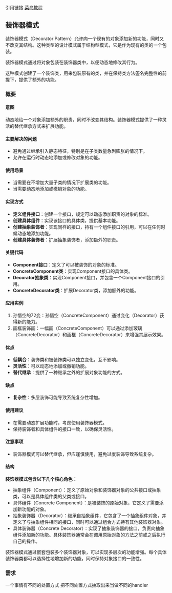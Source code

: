 引用链接 [菜鸟教程](https://www.runoob.com/design-pattern/decorator-pattern.html)

## 装饰器模式
装饰器模式（Decorator Pattern）允许向一个现有的对象添加新的功能，同时又不改变其结构。这种类型的设计模式属于结构型模式，它是作为现有的类的一个包装。

装饰器模式通过将对象包装在装饰器类中，以便动态地修改其行为。

这种模式创建了一个装饰类，用来包装原有的类，并在保持类方法签名完整性的前提下，提供了额外的功能。

### 概要
#### 意图
动态地给一个对象添加额外的职责，同时不改变其结构。装饰器模式提供了一种灵活的替代继承方式来扩展功能。

#### 主要解决的问题
+ 避免通过继承引入静态特征，特别是在子类数量急剧膨胀的情况下。
+ 允许在运行时动态地添加或修改对象的功能。
#### 使用场景
+ 当需要在不增加大量子类的情况下扩展类的功能。
+ 当需要动态地添加或撤销对象的功能。
#### 实现方式
+ **定义组件接口**：创建一个接口，规定可以动态添加职责的对象的标准。
+ **创建具体组件**：实现该接口的具体类，提供基本功能。
+ **创建抽象装饰者**：实现同样的接口，持有一个组件接口的引用，可以在任何时候动态地添加功能。
+ **创建具体装饰者**：扩展抽象装饰者，添加额外的职责。
#### 关键代码
+ **Component接口**：定义了可以被装饰的对象的标准。
+ **ConcreteComponent类**：实现Component接口的具体类。
+ **Decorator抽象类**：实现Component接口，并包含一个Component接口的引用。
+ **ConcreteDecorator类**：扩展Decorator类，添加额外的功能。
#### 应用实例
1. 孙悟空的72变：孙悟空（ConcreteComponent）通过变化（Decorator）获得新的能力。
2. 画框装饰画：一幅画（ConcreteComponent）可以通过添加玻璃（ConcreteDecorator）和画框（ConcreteDecorator）来增强其展示效果。
#### 优点
+ **低耦合**：装饰类和被装饰类可以独立变化，互不影响。
+ **灵活性**：可以动态地添加或撤销功能。
+ **替代继承**：提供了一种继承之外的扩展对象功能的方式。
#### 缺点
+ **复杂性**：多层装饰可能导致系统复杂性增加。
#### 使用建议
+ 在需要动态扩展功能时，考虑使用装饰器模式。
+ 保持装饰者和具体组件的接口一致，以确保灵活性。
#### 注意事项
+ 装饰器模式可以替代继承，但应谨慎使用，避免过度装饰导致系统复杂。
#### 结构
**装饰器模式包含以下几个核心角色：**

+ 抽象组件（Component）：定义了原始对象和装饰器对象的公共接口或抽象类，可以是具体组件类的父类或接口。
+ 具体组件（Concrete Component）：是被装饰的原始对象，它定义了需要添加新功能的对象。
+ 抽象装饰器（Decorator）：继承自抽象组件，它包含了一个抽象组件对象，并定义了与抽象组件相同的接口，同时可以通过组合方式持有其他装饰器对象。
+ 具体装饰器（Concrete Decorator）：实现了抽象装饰器的接口，负责向抽象组件添加新的功能。具体装饰器通常会在调用原始对象的方法之前或之后执行自己的操作。

装饰器模式通过嵌套包装多个装饰器对象，可以实现多层次的功能增强。每个具体装饰器类都可以选择性地增加新的功能，同时保持对象接口的一致性。


### 需求
一个事情有不同的处置方式 把不同处置方式抽取出来当做不同的handler